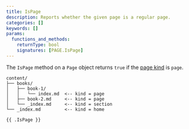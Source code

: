 ```yaml
---
title: IsPage
description: Reports whether the given page is a regular page.
categories: []
keywords: []
params:
  functions_and_methods:
    returnType: bool
    signatures: [PAGE.IsPage]
---
```


The `IsPage` method on a `Page` object returns `true` if the [page kind](g) is `page`.

```tree
content/
├── books/
│   ├── book-1/
│   │   └── index.md  <-- kind = page
│   ├── book-2.md     <-- kind = page
│   └── _index.md     <-- kind = section
└── _index.md         <-- kind = home
```

```go-html-template
{{ .IsPage }}
```
